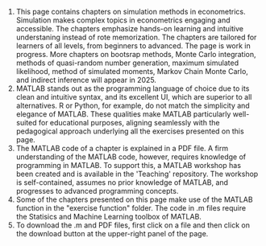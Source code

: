 1. This page contains chapters on simulation methods in econometrics. Simulation makes complex topics in econometrics engaging and accessible. The chapters emphasize hands-on learning and intuitive understaning instead of rote memorization. The chapters are tailored for learners of all levels, from beginners to advanced. The page is work in progress. More chapters on bootsrap methods, Monte Carlo integration, methods of quasi-random number generation, maximum simulated likelihood, method of simulated moments, Markov Chain Monte Carlo, and indirect inference will appear in 2025.
2. MATLAB stands out as the programming language of choice due to its clean and intuitive syntax, and its excellent UI, which are superior to all alternatives. R or Python, for example, do not match the simplicity and elegance of MATLAB. These qualities make MATLAB particularly well-suited for educational purposes, aligning seamlessly with the pedagogical approach underlying all the exercises presented on this page.
3. The MATLAB code of a chapter is explained in a PDF file. A firm understanding of the MATLAB code, however, requires knowledge of programming in MATLAB. To support this, a MATLAB workshop has been created and is available in the 'Teaching' repository. The workshop is self-contained, assumes no prior knowledge of MATLAB, and progresses to advanced programming concepts.
4. Some of the chapters presented on this page make use of the MATLAB function in the "exercise function" folder. The code in .m files require the Statisics and Machine Learning toolbox of MATLAB.
5. To download the .m and PDF files, first click on a file and then click on the download button at the upper-right panel of the page.
